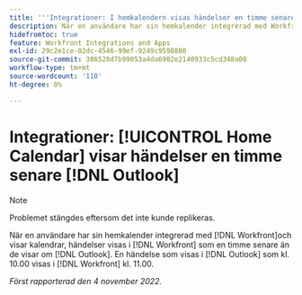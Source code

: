 ```yaml
---
title: '''Integrationer: I hemkalendern visas händelser en timme senare än Outlook'
description: När en användare har sin hemkalender integrerad med Workfront och visar kalendrar visas händelser i Workfront som en timme senare än de visar i Outlook. En händelse som till exempel visas i Outlook som 10:00 visas i Workfront som 11:00.
hidefromtoc: true
feature: Workfront Integrations and Apps
exl-id: 29c2e1ce-02dc-4546-99ef-9249c9598880
source-git-commit: 386528d7b99053a4da6982e2140933c5cd348a08
workflow-type: tm+mt
source-wordcount: '110'
ht-degree: 0%

---
```


# Integrationer: [!UICONTROL Home Calendar] visar händelser en timme senare [!DNL Outlook]

>[!NOTE]
>
>Problemet stängdes eftersom det inte kunde replikeras.

När en användare har sin hemkalender integrerad med [!DNL Workfront]och visar kalendrar, händelser visas i [!DNL Workfront] som en timme senare än de visar om [!DNL Outlook]. En händelse som visas i [!DNL Outlook] som kl. 10.00 visas i [!DNL Workfront] kl. 11.00.

_Först rapporterad den 4 november 2022._

